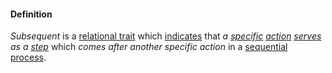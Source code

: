#### Definition

*Subsequent* is a [relational trait](https://github.com/gcassel/Modular-Organization-Terminology/blob/master/terms/relational-trait.md) which [indicates](https://github.com/gcassel/Modular-Organization-Terminology/blob/master/terms/indicate.md) that *a [specific](https://github.com/gcassel/Modular-Organization-Terminology/blob/master/terms/specific.md) [action](https://github.com/gcassel/Modular-Organization-Terminology/blob/master/terms/act.md) [serves](https://github.com/gcassel/Modular-Organization-Terminology/blob/master/terms/serve.md) as a [step](https://github.com/gcassel/Modular-Organization-Terminology/blob/master/terms/step.md)* which *comes after another specific action* in a [sequential process](https://github.com/gcassel/Modular-Organization-Terminology/blob/master/terms/sequential-process.md).
